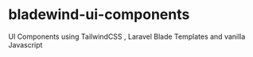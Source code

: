 # bladewind-ui-components
UI Components using TailwindCSS , Laravel Blade Templates and vanilla Javascript

